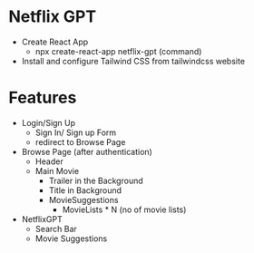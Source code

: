 # Netflix GPT

- Create React App
  - npx create-react-app netflix-gpt (command)
- Install and configure Tailwind CSS from tailwindcss website

# Features

- Login/Sign Up
  - Sign In/ Sign up Form
  - redirect to Browse Page
- Browse Page (after authentication)
  - Header
  - Main Movie
    - Trailer in the Background
    - Title in Background
    - MovieSuggestions
      - MovieLists \* N (no of movie lists)
- NetflixGPT
  - Search Bar
  - Movie Suggestions
